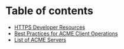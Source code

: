 # Table of contents

* [HTTPS Developer Resources](README.md)
* [Best Practices for ACME Client Operations](acme-ops.md)
* [List of ACME Servers](list-of-acme-servers.md)

